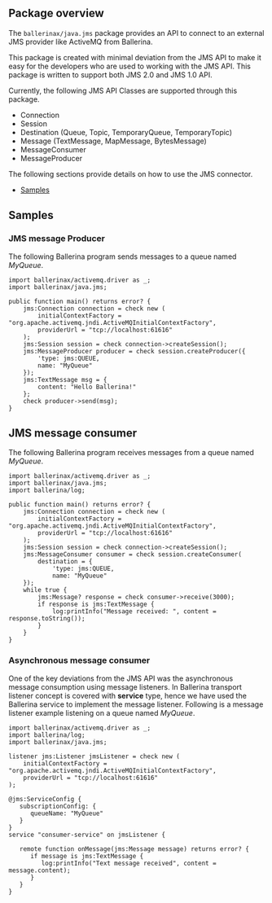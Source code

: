 ## Package overview

The `ballerinax/java.jms` package provides an API to connect to an external JMS provider like ActiveMQ from Ballerina.

This package is created with minimal deviation from the JMS API to make it easy for the developers who are used to working with the JMS API. This package is written to support both JMS 2.0 and JMS 1.0 API. 
 
Currently, the following JMS API Classes are supported through this package.
 
 - Connection
 - Session
 - Destination (Queue, Topic, TemporaryQueue, TemporaryTopic)
 - Message (TextMessage, MapMessage, BytesMessage)
 - MessageConsumer
 - MessageProducer
 
 The following sections provide details on how to use the JMS connector.
 
 - [Samples](#samples)

## Samples

### JMS message Producer

The following Ballerina program sends messages to a queue named *MyQueue*.

```ballerina
import ballerinax/activemq.driver as _;
import ballerinax/java.jms;

public function main() returns error? {
    jms:Connection connection = check new (
        initialContextFactory = "org.apache.activemq.jndi.ActiveMQInitialContextFactory",
        providerUrl = "tcp://localhost:61616"
    );
    jms:Session session = check connection->createSession();
    jms:MessageProducer producer = check session.createProducer({
        'type: jms:QUEUE,
        name: "MyQueue"
    });
    jms:TextMessage msg = {
        content: "Hello Ballerina!"
    };
    check producer->send(msg);
}
```

## JMS message consumer
The following Ballerina program receives messages from a queue named *MyQueue*.
```ballerina
import ballerinax/activemq.driver as _;
import ballerinax/java.jms;
import ballerina/log;

public function main() returns error? {
    jms:Connection connection = check new (
        initialContextFactory = "org.apache.activemq.jndi.ActiveMQInitialContextFactory",
        providerUrl = "tcp://localhost:61616"
    );
    jms:Session session = check connection->createSession();
    jms:MessageConsumer consumer = check session.createConsumer(
        destination = {
            'type: jms:QUEUE,
            name: "MyQueue"
    });
    while true {
        jms:Message? response = check consumer->receive(3000);
        if response is jms:TextMessage {
            log:printInfo("Message received: ", content = response.toString());
        }
    }
}
```

### Asynchronous message consumer

One of the key deviations from the JMS API was the asynchronous message consumption using message listeners. In 
Ballerina transport listener concept is covered with **service** type, hence we have used the Ballerina service to 
implement the message listener. Following is a message listener example listening on a queue named *MyQueue*.

```ballerina
import ballerinax/activemq.driver as _;
import ballerina/log;
import ballerinax/java.jms;

listener jms:Listener jmsListener = check new (
    initialContextFactory = "org.apache.activemq.jndi.ActiveMQInitialContextFactory",
    providerUrl = "tcp://localhost:61616"
);

@jms:ServiceConfig {
   subscriptionConfig: {
      queueName: "MyQueue"
   }
}
service "consumer-service" on jmsListener {
   
   remote function onMessage(jms:Message message) returns error? {
      if message is jms:TextMessage {
         log:printInfo("Text message received", content = message.content);
      }
   }
}
```
